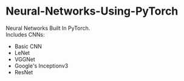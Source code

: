 # Neural-Networks-Using-PyTorch  


Neural Networks Built In PyTorch.  
Includes CNNs:  
  * Basic CNN  
  * LeNet  
  * VGGNet  
  * Google's Inceptionv3  
  * ResNet
